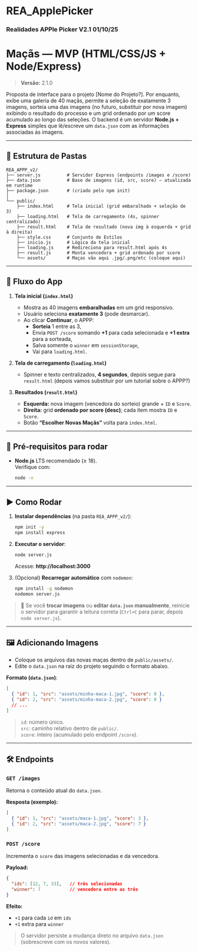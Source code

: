 # REA_ApplePicker

### Realidades APPle Picker V2.1   01/10/25

# Maçãs — MVP (HTML/CSS/JS + Node/Express)

> **Versão:** 2.1.0 

Proposta de interface para o projeto [Nome do Projeto?]. Por enquanto, exibe uma galeria de 40 maçãs, permite a seleção de exatamente 3 imagens, sorteia uma das imagens (no futuro, substituir por nova imagem) exibindo o resultado do processo e um grid ordenado por um score acumulado ao longo das seleções. O backend é um servidor **Node.js + Express** simples que lê/escreve um `data.json` com as informações associadas às imagens.

---

## 📁 Estrutura de Pastas

```
REA_APPP_v2/
├── server.js          # Servidor Express (endpoints /images e /score)
├── data.json          # Base de imagens (id, src, score) — atualizada em runtime
├── package.json       # (criado pelo npm init)
│
└── public/
    ├── index.html     # Tela inicial (grid embaralhado + seleção de 3)
    ├── loading.html   # Tela de carregamento (4s, spinner centralizado)
    ├── result.html    # Tela de resultado (nova img à esquerda + grid à direita)
    ├── style.css      # Conjunto de Estilos
    ├── inicio.js      # Lógica da tela inicial
    ├── loading.js     # Redireciona para result.html após 4s
    ├── result.js      # Monta vencedora + grid ordenado por score
    └── assets/        # Maças vão aqui .jpg/.png/etc (coloque aqui)
```

---

## 🧩 Fluxo do App

1. **Tela inicial (`index.html`)**  
   - Mostra as 40 imagens **embaralhadas** em um grid responsivo.  
   - Usuário seleciona **exatamente 3** (pode desmarcar).  
   - Ao clicar **Continuar**, o APPP:
     - **Sorteia** 1 entre as 3,
     - Envia `POST /score` somando **+1** para cada selecionada e **+1 extra** para a sorteada,
     - Salva somente o `winner` em `sessionStorage`,
     - Vai para `loading.html`.

2. **Tela de carregamento (`loading.html`)**  
   - Spinner e texto centralizados, **4 segundos**, depois segue para `result.html` (depois vamos substituir por um tutorial sobre o APPP?)

3. **Resultados (`result.html`)**  
   - **Esquerda:** nova imagem (vencedora do sorteio) grande + `ID` e `Score`.  
   - **Direita:** grid **ordenado por score (desc)**; cada item mostra `ID` e `Score`.  
   - Botão **“Escolher Novas Maçãs”** volta para `index.html`.

---

## 🔧 Pré‑requisitos para rodar

- **Node.js** LTS recomendado (≥ 18).  
  Verifique com:
  ```bash
  node -v
  ```

---

## ▶️ Como Rodar

1. **Instalar dependências** (na pasta `REA_APPP_v2/`):
   ```bash
   npm init -y
   npm install express
   ```

2. **Executar o servidor**:
   ```bash
   node server.js
   ```
   Acesse: **http://localhost:3000**

3. (Opcional) **Recarregar automático** com `nodemon`:
   ```bash
   npm install -g nodemon
   nodemon server.js
   ```

> 🔁 Se você **trocar imagens** ou **editar `data.json` manualmente**, reinicie o servidor para garantir a leitura correta (`Ctrl+C` para parar, depois `node server.js`).

---

## 🖼️ Adicionando Imagens

- Coloque os arquivos das novas maças dentro de `public/assets/`.  
- Edite o `data.json` na raiz do projeto seguindo o formato abaixo.

**Formato (`data.json`)**:
```json
[
  { "id": 1, "src": "assets/minha-maca-1.jpg", "score": 0 },
  { "id": 2, "src": "assets/minha-maca-2.jpg", "score": 0 }
  // ...
]
```

> `id`: número único.  
> `src`: caminho relativo dentro de `public/`.  
> `score`: inteiro (acumulado pelo endpoint `/score`).

---

## 🛠️ Endpoints

### `GET /images`
Retorna o conteúdo atual do `data.json`.

**Resposta (exemplo):**
```json
[
  { "id": 1, "src": "assets/maca-1.jpg", "score": 3 },
  { "id": 2, "src": "assets/maca-2.jpg", "score": 7 }
]
```

### `POST /score`
Incrementa o `score` das imagens selecionadas e da vencedora.

**Payload:**
```json
{
  "ids": [12, 7, 33],   // três selecionadas
  "winner": 7           // vencedora entre as três
}
```
**Efeito:**
- `+1` para cada `id` em `ids`
- `+1` extra para `winner`

> O servidor persiste a mudança direto no arquivo `data.json` (sobrescreve com os novos valores).